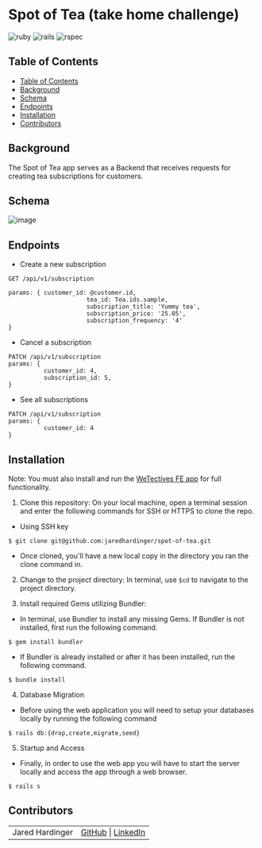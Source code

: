 # Spot of Tea (take home challenge)

![ruby](https://img.shields.io/badge/Ruby-2.7.4-red)
![rails](https://img.shields.io/badge/Rails-5.2.8.1-red)
![rspec](https://img.shields.io/badge/RSpec-3.11.0-green)

## Table of Contents
  - [Table of Contents](#table-of-contents)
  - [Background](#background)
  - [Schema](#schema)
  - [Endpoints](#endpoints)
  - [Installation](#installation)
  - [Contributors](#contributors)

## Background

The Spot of Tea app serves as a Backend that receives requests for creating tea subscriptions for customers. 

## Schema

![image](https://user-images.githubusercontent.com/80866068/201160033-9f5dc782-84d0-4436-8618-c048200283f3.png)

## Endpoints

- Create a new subscription
```shell
GET /api/v1/subscription

params: { customer_id: @customer.id, 
                      tea_id: Tea.ids.sample,                            
                      subscription_title: 'Yummy tea',
                      subscription_price: '25.05',
                      subscription_frequency: '4'
}

```

- Cancel a subscription
```shell
PATCH /api/v1/subscription
params: {
          customer_id: 4, 
          subscription_id: 5,
} 
```

- See all subscriptions
```shell
PATCH /api/v1/subscription
params: {
          customer_id: 4
} 
```
## Installation

Note: You must also install and run the [WeTectives FE app](https://github.com/wetective/fe) for full functionality.

1. Clone this repository: On your local machine, open a terminal session and enter the following commands for SSH or HTTPS to clone the repo.

- Using SSH key <br>
```shell
$ git clone git@github.com:jaredhardinger/spot-of-tea.git
```

- Once cloned, you'll have a new local copy in the directory you ran the clone command in.

2. Change to the project directory: In terminal, use `$cd` to navigate to the project directory.

3. Install required Gems utilizing Bundler: <br>
- In terminal, use Bundler to install any missing Gems. If Bundler is not installed, first run the following command.
```shell
$ gem install bundler
```

- If Bundler is already installed or after it has been installed, run the following command.
```shell
$ bundle install
```

4. Database Migration<br>
- Before using the web application you will need to setup your databases locally by running the following command
```shell
$ rails db:{drop,create,migrate,seed}
```

5. Startup and Access<br>
- Finally, in order to use the web app you will have to start the server locally and access the app through a web browser.

```shell
$ rails s
```

## Contributors
|  | |
| --- | --- |
| Jared Hardinger | [GitHub](https://github.com/jaredhardinger) &#124; [LinkedIn](https://www.linkedin.com/in/hardinger/) |
